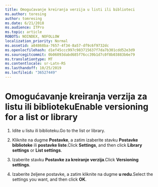 ```yaml
---
title: Omogućavanje kreiranja verzija u listi ili biblioteci
ms.author: toresing
author: tomresing
ms.date: 6/21/2018
ms.audience: ITPro
ms.topic: article
ROBOTS: NOINDEX, NOFOLLOW
localization_priority: Normal
ms.assetid: a84868ba-7657-4f34-8a57-df9c6f9732dc
ms.openlocfilehash: d1ef45ccc997c983715637f7da7b301cdd52e3d9
ms.sourcegitcommit: 0b06093dabd685f76cc39b1d7c0f8b03883b6e79
ms.translationtype: MT
ms.contentlocale: sr-Latn-RS
ms.lasthandoff: 10/25/2019
ms.locfileid: "36527449"
---
```

# <a name="enable-versioning-for-a-list-or-library"></a><span data-ttu-id="06b9e-102">Omogućavanje kreiranja verzija za listu ili biblioteku</span><span class="sxs-lookup"><span data-stu-id="06b9e-102">Enable versioning for a list or library</span></span>

1. <span data-ttu-id="06b9e-103">Idite u listu ili biblioteku.</span><span class="sxs-lookup"><span data-stu-id="06b9e-103">Go to the list or library.</span></span>
    
2. <span data-ttu-id="06b9e-104">Kliknite na dugme **Postavke**, a zatim izaberite stavku **Postavke biblioteke** ili **postavke liste**.</span><span class="sxs-lookup"><span data-stu-id="06b9e-104">Click **Settings**, and then click **Library settings** or **List settings**.</span></span>
    
3. <span data-ttu-id="06b9e-105">Izaberite stavku **Postavke za kreiranje verzija**.</span><span class="sxs-lookup"><span data-stu-id="06b9e-105">Click **Versioning settings**.</span></span>
    
4. <span data-ttu-id="06b9e-106">Izaberite željene postavke, a zatim kliknite na dugme **u redu**.</span><span class="sxs-lookup"><span data-stu-id="06b9e-106">Select the settings you want, and then click **OK**.</span></span>
    

